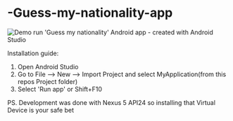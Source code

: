 # -Guess-my-nationality-app

![Demo run](https://github.com/Dr-DeBugg/-Guess-my-nationality-app/blob/main/animation.gif)
'Guess my nationality' Android app - created with Android Studio

Installation guide:
 1) Open Android Studio
 2) Go to File --> New --> Import Project and select MyApplication(from this repos Project folder)
 3) Select 'Run app' or Shift+F10

PS. Development was done with Nexus 5 API24 so installing that Virtual Device is your safe bet


